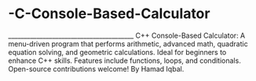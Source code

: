 # -C-Console-Based-Calculator
________________________________________ C++ Console-Based Calculator: A menu-driven program that performs arithmetic, advanced math, quadratic equation solving, and geometric calculations. Ideal for beginners to enhance C++ skills. Features include functions, loops, and conditionals. Open-source contributions welcome! By Hamad Iqbal. 
